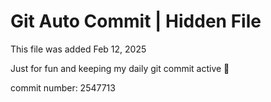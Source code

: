 # Git Auto Commit | Hidden File

This file was added Feb 12, 2025

Just for fun and keeping my daily git commit active 🤪

commit number: 2547713
